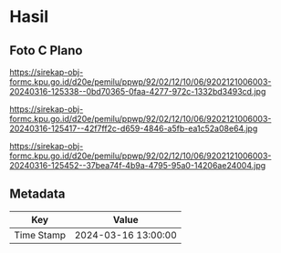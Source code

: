 # Hasil

## Foto C Plano

https://sirekap-obj-formc.kpu.go.id/d20e/pemilu/ppwp/92/02/12/10/06/9202121006003-20240316-125338--0bd70365-0faa-4277-972c-1332bd3493cd.jpg

https://sirekap-obj-formc.kpu.go.id/d20e/pemilu/ppwp/92/02/12/10/06/9202121006003-20240316-125417--42f7ff2c-d659-4846-a5fb-ea1c52a08e64.jpg

https://sirekap-obj-formc.kpu.go.id/d20e/pemilu/ppwp/92/02/12/10/06/9202121006003-20240316-125452--37bea74f-4b9a-4795-95a0-14206ae24004.jpg


## Metadata

| Key        | Value               |
| ---------- | ------------------- |
| Time Stamp | 2024-03-16 13:00:00 |



